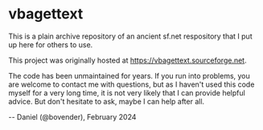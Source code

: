 # vbagettext

This is a plain archive repository of an ancient sf.net respository
that I put up here for others to use.

This project was originally hosted at https://vbagettext.sourceforge.net.

The code has been unmaintained for years. If you run into problems,
you are welcome to contact me with questions, but as I haven't used
this code myself for a very long time, it is not very likely that I
can provide helpful advice. But don't hesitate to ask, maybe I can
help after all.

-- Daniel (@bovender), February 2024

